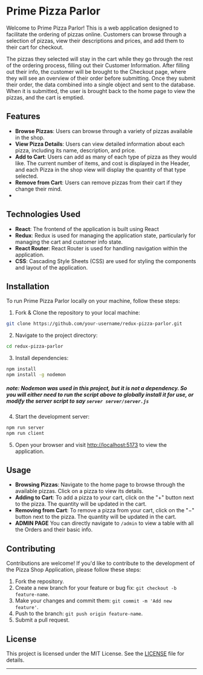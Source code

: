 # Prime Pizza Parlor

Welcome to Prime Pizza Parlor! This is a web application designed to facilitate the ordering of pizzas online. Customers can browse through a selection of pizzas, view their descriptions and prices, and add them to their cart for checkout.

The pizzas they selected will stay in the cart while they go through the rest of the ordering process, filling out their Customer Information.  After filling out their info, the customer will be brought to the Checkout page, where they will see an overview of their order before submitting. Once they submit their order, the data combined into a single object and sent to the database.  When it is submitted, the user is brought back to the home page to view the pizzas, and the cart is emptied. 

## Features

- **Browse Pizzas**: Users can browse through a variety of pizzas available in the shop.
- **View Pizza Details**: Users can view detailed information about each pizza, including its name, description, and price.
- **Add to Cart**: Users can add as many of each type of pizza as they would like. The current number of items, and cost is displayed in the Header, and each Pizza in the shop view will display the quantity of that type selected. 
- **Remove from Cart**: Users can remove pizzas from their cart if they change their mind.
- 


## Technologies Used

- **React**: The frontend of the application is built using React 
- **Redux**: Redux is used for managing the application state, particularly for managing the cart and customer info state.
- **React Router**: React Router is used for handling navigation within the application.
- **CSS**: Cascading Style Sheets (CSS) are used for styling the components and layout of the application.

## Installation

To run Prime Pizza Parlor locally on your machine, follow these steps:

1. Fork & Clone the repository to your local machine:

```bash
git clone https://github.com/your-username/redux-pizza-parlor.git
```

2. Navigate to the project directory:

```bash
cd redux-pizza-parlor
```

3. Install dependencies:

```bash
npm install
npm install -g nodemon
```
##### note: Nodemon was used in this project, but it is not a dependency. So you will either need to run the script above to globally install it for use, or modify the server script to say `server server/server.js`

4. Start the development server:

```bash
npm run server
npm run client
```

5. Open your browser and visit [http://localhost:5173](http://localhost:5173) to view the application.

## Usage

- **Browsing Pizzas**: Navigate to the home page to browse through the available pizzas. Click on a pizza to view its details.
- **Adding to Cart**: To add a pizza to your cart, click on the "+" button next to the pizza. The quantity will be updated in the cart.
- **Removing from Cart**: To remove a pizza from your cart, click on the "−" button next to the pizza. The quantity will be updated in the cart.
- **ADMIN PAGE** You can directly navigate to `/admin` to view a table with all the Orders and their basic info.  


## Contributing

Contributions are welcome! If you'd like to contribute to the development of the Pizza Shop Application, please follow these steps:

1. Fork the repository.
2. Create a new branch for your feature or bug fix: `git checkout -b feature-name`.
3. Make your changes and commit them: `git commit -m 'Add new feature'`.
4. Push to the branch: `git push origin feature-name`.
5. Submit a pull request.

## License

This project is licensed under the MIT License. See the [LICENSE](LICENSE) file for details.

---